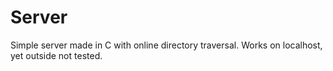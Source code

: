 # Server

Simple server made in C with online directory traversal. Works on localhost, yet outside not tested.
